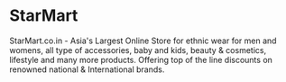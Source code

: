 # StarMart
StarMart.co.in - Asia's Largest Online Store for ethnic wear for men and womens, all type of accessories, baby and kids, beauty &amp; cosmetics, lifestyle and many more products. Offering top of the line discounts on renowned national &amp; International brands.
